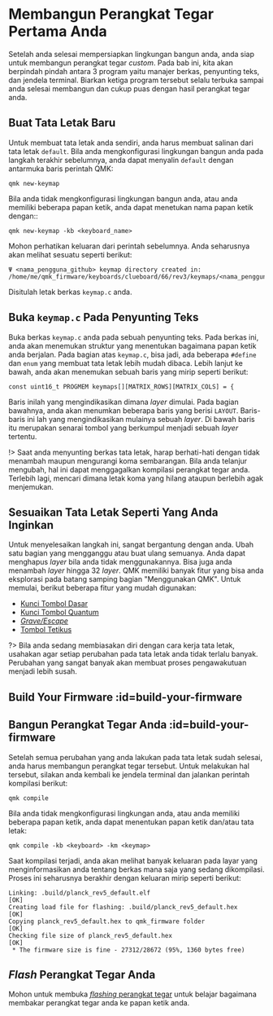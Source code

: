 # Membangun Perangkat Tegar Pertama Anda

Setelah anda selesai mempersiapkan lingkungan bangun anda, anda siap untuk membangun perangkat tegar *custom*. Pada bab ini, kita akan berpindah pindah antara 3 program yaitu manajer berkas, penyunting teks, dan jendela terminal. Biarkan ketiga program tersebut selalu terbuka sampai anda selesai membangun dan cukup puas dengan hasil perangkat tegar anda.

## Buat Tata Letak Baru

Untuk membuat tata letak anda sendiri, anda harus membuat salinan dari tata letak `default`. Bila anda mengkonfigurasi lingkungan bangun anda pada langkah terakhir sebelumnya, anda dapat menyalin `default` dengan antarmuka baris perintah QMK:

    qmk new-keymap

Bila anda tidak mengkonfigurasi lingkungan bangun anda, atau anda memiliki beberapa papan ketik, anda dapat menetukan nama papan ketik dengan::

    qmk new-keymap -kb <keyboard_name>

Mohon perhatikan keluaran dari perintah sebelumnya. Anda seharusnya akan melihat sesuatu seperti berikut:

    Ψ <nama_pengguna_github> keymap directory created in: /home/me/qmk_firmware/keyboards/clueboard/66/rev3/keymaps/<nama_pengguna_github>

Disitulah letak berkas `keymap.c` anda.

## Buka `keymap.c` Pada Penyunting Teks

Buka berkas `keymap.c` anda pada sebuah penyunting teks. Pada berkas ini, anda akan menemukan struktur yang menentukan bagaimana papan ketik anda berjalan. Pada bagian atas `keymap.c`, bisa jadi, ada beberapa `#define` dan `enum` yang membuat tata letak lebih mudah dibaca. Lebih lanjut ke bawah, anda akan menemukan sebuah baris yang mirip seperti berikut: 

    const uint16_t PROGMEM keymaps[][MATRIX_ROWS][MATRIX_COLS] = {

Baris inilah yang mengindikasikan dimana *layer* dimulai. Pada bagian bawahnya, anda akan menumkan beberapa baris yang berisi `LAYOUT`. Baris-baris ini lah yang mengindikasikan mulainya sebuah *layer*. Di bawah baris itu merupakan senarai tombol yang berkumpul menjadi sebuah *layer* tertentu.

!> Saat anda menyunting berkas tata letak, harap berhati-hati dengan tidak menambah maupun mengurangi koma sembarangan. Bila anda telanjur mengubah, hal ini dapat menggagalkan kompilasi perangkat tegar anda. Terlebih lagi, mencari dimana letak koma yang hilang ataupun berlebih agak menjemukan.

## Sesuaikan Tata Letak Seperti Yang Anda Inginkan

Untuk menyelesaikan langkah ini, sangat bergantung dengan anda. Ubah satu bagian yang mengganggu atau buat ulang semuanya. Anda dapat menghapus *layer* bila anda tidak menggunakannya. Bisa juga anda menambah *layer* hingga 32 *layer*. QMK memiliki banyak fitur yang bisa anda eksplorasi pada batang samping bagian "Menggunakan QMK". Untuk memulai, berikut beberapa fitur yang mudah digunakan:

* [Kunci Tombol Dasar](id/keycodes_basic.md)
* [Kunci Tombol Quantum](id/quantum_keycodes.md)
* [*Grave/Escape*](id/feature_grave_esc.md)
* [Tombol Tetikus](id/feature_mouse_keys.md)

?> Bila anda sedang membiasakan diri dengan cara kerja tata letak, usahakan agar setiap perubahan pada tata letak anda tidak terlalu banyak. Perubahan yang sangat banyak akan membuat proses pengawakutuan menjadi lebih susah.

## Build Your Firmware :id=build-your-firmware
## Bangun Perangkat Tegar Anda :id=build-your-firmware

Setelah semua perubahan yang anda lakukan pada tata letak sudah selesai, anda harus membangun perangkat tegar tersebut. Untuk melakukan hal tersebut, silakan anda kembali ke jendela terminal dan jalankan perintah kompilasi berikut:

    qmk compile

Bila anda tidak mengkonfigurasi lingkungan anda, atau anda memiliki beberapa papan ketik, anda dapat menentukan papan ketik dan/atau tata letak:

    qmk compile -kb <keyboard> -km <keymap>

Saat kompilasi terjadi, anda akan melihat banyak keluaran pada layar yang menginformasikan anda tentang berkas mana saja yang sedang dikompilasi. Proses ini seharusnya berakhir dengan keluaran mirip seperti berikut:

```
Linking: .build/planck_rev5_default.elf                                                             [OK]
Creating load file for flashing: .build/planck_rev5_default.hex                                     [OK]
Copying planck_rev5_default.hex to qmk_firmware folder                                              [OK]
Checking file size of planck_rev5_default.hex                                                       [OK]
 * The firmware size is fine - 27312/28672 (95%, 1360 bytes free)
```

## *Flash* Perangkat Tegar Anda

Mohon untuk membuka [*flashing* perangkat tegar](id/newbs_flashing.md) untuk belajar bagaimana membakar perangkat tegar anda ke papan ketik anda.

